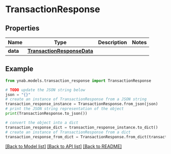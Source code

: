 # TransactionResponse


## Properties

Name | Type | Description | Notes
------------ | ------------- | ------------- | -------------
**data** | [**TransactionResponseData**](TransactionResponseData.md) |  | 

## Example

```python
from ynab.models.transaction_response import TransactionResponse

# TODO update the JSON string below
json = "{}"
# create an instance of TransactionResponse from a JSON string
transaction_response_instance = TransactionResponse.from_json(json)
# print the JSON string representation of the object
print(TransactionResponse.to_json())

# convert the object into a dict
transaction_response_dict = transaction_response_instance.to_dict()
# create an instance of TransactionResponse from a dict
transaction_response_from_dict = TransactionResponse.from_dict(transaction_response_dict)
```
[[Back to Model list]](../README.md#documentation-for-models) [[Back to API list]](../README.md#documentation-for-api-endpoints) [[Back to README]](../README.md)


